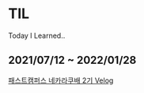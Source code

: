 # TIL
Today I Learned..

## 2021/07/12 ~ 2022/01/28
[패스트캠퍼스 네카라쿠배 2기 Velog](https://velog.io/@hustle-dev/series/%EB%84%A4%EC%B9%B4%EB%9D%BC%EC%BF%A0%EB%B0%B0-2%EA%B8%B0)
